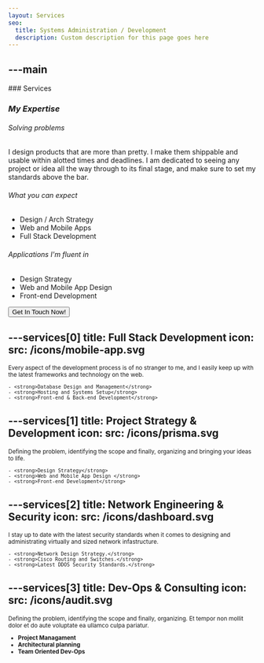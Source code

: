 ```yaml
---
layout: Services
seo:
  title: Systems Administration / Development
  description: Custom description for this page goes here
---
```




---main
---

<PageTitle>
  ### Services

  ### _My Expertise_
</PageTitle>

###### Solving problems

I design products that are more than pretty. I make them shippable and usable within alotted times and deadlines.  I am dedicated to seeing any project or idea all the way through to its final stage, and make sure to set my standards above the bar.

###### What you can expect

- Design / Arch Strategy
- Web and Mobile Apps
- Full Stack Development

###### Applications I'm fluent in

- Design Strategy
- Web and Mobile App Design
- Front-end Development

<Sep size="12" />

<Button href="/contact" variant="white" size="sm">
  Get In Touch Now!
</Button>



---services[0]
title: Full Stack Development
icon:
  src: /icons/mobile-app.svg
---

<small>
  Every aspect of the development process is of no stranger to me, and I easily keep up with the latest frameworks and technology on the web.  

    - <strong>Database Design and Management</strong>
    - <strong>Hosting and Systems Setup</strong>
    - <strong>Front-end & Back-end Development</strong>

</small>



---services[1]
title: Project Strategy & Development
icon:
  src: /icons/prisma.svg
---

<small>
  Defining the problem, identifying the scope and finally, organizing and bringing your ideas to life.

    - <strong>Design Strategy</strong>
    - <strong>Web and Mobile App Design </strong>
    - <strong>Front-end Development</strong>

</small>



---services[2]
title: Network Engineering & Security
icon:
  src: /icons/dashboard.svg
---

<small>
  I stay up to date with the latest security standards when it comes to designing and administrating virtually and sized network infastructure.

    - <strong>Network Design Strategy.</strong>
    - <strong>Cisco Routing and Switches.</strong>
    - <strong>Latest DDOS Security Standards.</strong>
</small>



---services[3]
title: Dev-Ops & Consulting
icon:
  src: /icons/audit.svg
---

<small>
  Defining the problem, identifying the scope and finally, organizing. Et tempor non mollit dolor et
  do aute voluptate ea ullamco culpa pariatur.

  - <strong>Project Managament </strong>
  - <strong>Architectural planning</strong>
  - <strong>Team Oriented Dev-Ops</strong>
</small>
